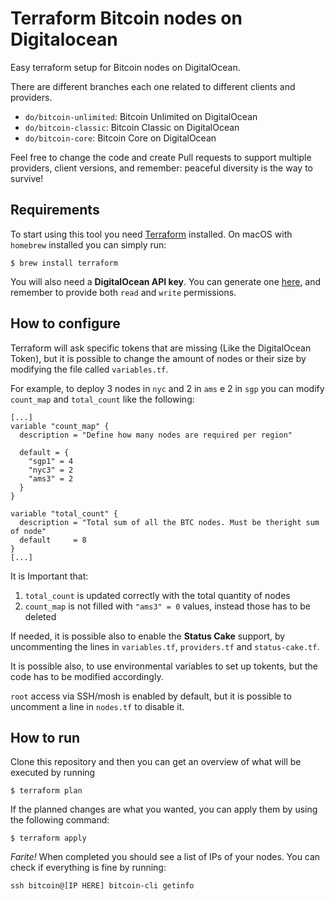 # Terraform Bitcoin nodes on Digitalocean
Easy terraform setup for Bitcoin nodes on DigitalOcean.

There are different branches each one related to different clients and providers.

 * `do/bitcoin-unlimited`: Bitcoin Unlimited on DigitalOcean
 * `do/bitcoin-classic`: Bitcoin Classic on DigitalOcean
 * `do/bitcoin-core`: Bitcoin Core on DigitalOcean

Feel free to change the code and create Pull requests to support multiple providers,
client versions, and remember: peaceful diversity is the way to survive!

## Requirements
To start using this tool you need [Terraform](https://www.terraform.io) installed. On macOS with `homebrew` installed you can simply run:

```
$ brew install terraform
```

You will also need a **DigitalOcean API key**. You can generate one [here](https://cloud.digitalocean.com/settings/api/tokens), and remember to provide both `read` and `write` permissions.

## How to configure
Terraform will ask specific tokens that are missing (Like the DigitalOcean Token), but it is possible to change the amount of nodes or their size by modifying the file called `variables.tf`.

For example, to deploy 3 nodes in `nyc` and 2 in `ams` e 2 in `sgp` you can modify `count_map` and `total_count` like the following:

```
[...]
variable "count_map" {
  description = "Define how many nodes are required per region"

  default = {
    "sgp1" = 4
    "nyc3" = 2
    "ams3" = 2
  }
}

variable "total_count" {
  description = "Total sum of all the BTC nodes. Must be theright sum of node"
  default     = 8
}
[...]
```

It is Important that:

1. `total_count` is updated correctly with the total quantity of nodes
2. `count_map` is not filled with `"ams3" = 0` values, instead those has to be deleted

If needed, it is possible also to enable the **Status Cake** support, by uncommenting the lines in `variables.tf`, `providers.tf` and `status-cake.tf`.

It is possible also, to use environmental variables to set up tokents, but the code has to be modified accordingly.

`root` access via SSH/mosh is enabled by default, but it is possible to uncomment a line in `nodes.tf` to disable it.

## How to run
Clone this repository and then you can get an overview of what will be executed by running

```
$ terraform plan
```

If the planned changes are what you wanted, you can apply them by using the following command:

```
$ terraform apply
```

_Farite!_ When completed you should see a list of IPs of your nodes. You can check if everything is fine by running:

```
ssh bitcoin@[IP HERE] bitcoin-cli getinfo
```